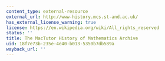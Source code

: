 ```yaml
---
content_type: external-resource
external_url: http://www-history.mcs.st-and.ac.uk/
has_external_license_warning: true
license: https://en.wikipedia.org/wiki/All_rights_reserved
status: ''
title: The MacTutor History of Mathematics Archive
uid: 18f7e73b-235e-4e40-b013-5350b7db589a
wayback_url: ''
---
```


